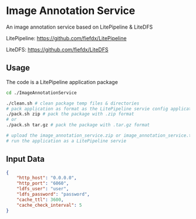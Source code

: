 # Image Annotation Service

An image annotation service based on LitePipeline & LiteDFS

LitePipeline: https://github.com/fiefdx/LitePipeline

LiteDFS: https://github.com/fiefdx/LiteDFS

## Usage

The code is a LitePipeline application package

```bash
cd ./ImageAnnotationService

./clean.sh # clean package temp files & directories
# pack application as format as the LitePipeline servie config application format to be
./pack.sh zip # pack the package with .zip format
# or
./pack.sh tar.gz # pack the package with .tar.gz format

# upload the image_annotation_service.zip or image_annotation_service.tar.gz package to LitePipeline service
# run the application as a LitePipeline servie
```

## Input Data

```json
{
    "http_host": "0.0.0.0",
    "http_port": "6060",
    "ldfs_user": "user",
    "ldfs_password": "password",
    "cache_ttl": 3600,
    "cache_check_interval": 5
}
```
